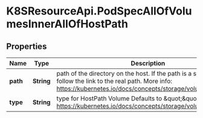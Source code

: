 # K8SResourceApi.PodSpecAllOfVolumesInnerAllOfHostPath

## Properties

Name | Type | Description | Notes
------------ | ------------- | ------------- | -------------
**path** | **String** | path of the directory on the host. If the path is a symlink, it will follow the link to the real path. More info: https://kubernetes.io/docs/concepts/storage/volumes#hostpath | [default to &#39;&#39;]
**type** | **String** | type for HostPath Volume Defaults to \&quot;\&quot; More info: https://kubernetes.io/docs/concepts/storage/volumes#hostpath | [optional] 


